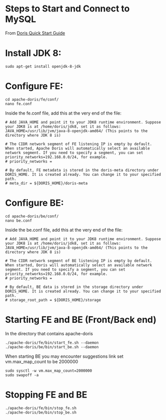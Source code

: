 
# Steps to Start and Connect to MySQL
From [Doris Quick Start Guide](https://doris.apache.org/docs/gettingStarted/quick-start)

# Install JDK 8:
```
sudo apt-get install openjdk-8-jdk
```

# Configure FE:
```
cd apache-doris/fe/conf/
nano fe.conf
```

Inside the fe.conf file, add this at the very end of the file:
```
# Add JAVA_HOME and point it to your JDK8 runtime environment. Suppose your JDK8 is at /home/doris/jdk8, set it as follows:
JAVA_HOME=/usr/lib/jvm/java-8-openjdk-amd64/ (This points to the directory where JDK 8 is)

# The CIDR network segment of FE listening IP is empty by default. When started, Apache Doris will automatically select an available network segment. If you need to specify a segment, you can set priority_networks=192.168.0.0/24, for example.
# priority_networks =

# By default, FE metadata is stored in the doris-meta directory under DORIS_HOME. It is created already. You can change it to your specified path.
# meta_dir = ${DORIS_HOME}/doris-meta
```

# Configure BE:
```
cd apache-doris/be/conf/
nano be.conf
```

Inside the be.conf file, add this at the very end of the file:
```
# Add JAVA_HOME and point it to your JDK8 runtime environment. Suppose your JDK8 is at /home/doris/jdk8, set it as follows:
JAVA_HOME=/usr/lib/jvm/java-8-openjdk-amd64/ (This points to the directory where JDK 8 is)

# The CIDR network segment of BE listening IP is empty by default. When started, Doris will automatically select an available network segment. If you need to specify a segment, you can set priority_networks=192.168.0.0/24, for example.
# priority_networks =

# By default, BE data is stored in the storage directory under DORIS_HOME. It is created already. You can change it to your specified path.
# storage_root_path = ${DORIS_HOME}/storage
```

# Starting FE and BE (Front/Back end)

In the directory that contains apache-doris
```
./apache-doris/fe/bin/start_fe.sh --daemon
./apache-doris/be/bin/start_be.sh --daemon
```

When starting BE you may encounter suggestions link set vm.max_map_count to be 2000000
```
sudo sysctl -w vm.max_map_count=2000000
sudo swapoff -a
```

# Stopping FE and BE
```
./apache-doris/fe/bin/stop_fe.sh
./apache-doris/be/bin/stop_be.sh
```

